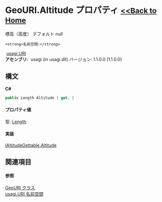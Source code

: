 # GeoURI.Altitude プロパティ <small>[<<Back to Home](https://github.com/usagi/usagi.cs/blob/master/Help/Home.md)</small> 

標高（高度） デフォルト null


    <strong>名前空間:</strong>
&nbsp;<a href="N_usagi_URI.md">usagi.URI</a><br /><strong>アセンブリ:</strong>
&nbsp;usagi (in usagi.dll) バージョン: 1.1.0.0 (1.1.0.0)

## 構文

**C#**<br />
``` C#
public Length Altitude { get; }
```


#### プロパティ値
型: <a href="T_usagi_Quantity_Length.md">Length</a>

#### 実装
<a href="P_usagi_Quantity_GeoLocation_IAltitudeGettable_Altitude.md">IAltitudeGettable.Altitude</a><br />

## 関連項目


#### 参照
<a href="T_usagi_URI_GeoURI.md">GeoURI クラス</a><br /><a href="N_usagi_URI.md">usagi.URI 名前空間</a><br />